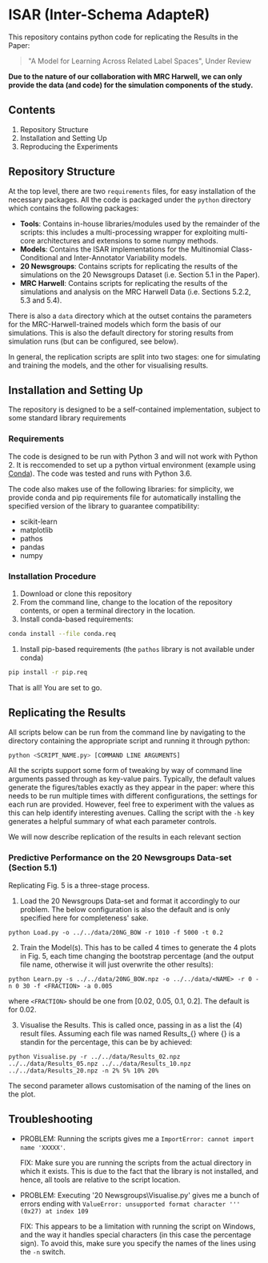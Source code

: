 # ISAR (Inter-Schema AdapteR)

This repository contains python code for replicating the Results in the Paper:
> "A Model for Learning Across Related Label Spaces", Under Review

**Due to the nature of our collaboration with MRC Harwell, we can only provide the data (and code) for the simulation components of the study.**

## Contents

1. Repository Structure
1. Installation and Setting Up
1. Reproducing the Experiments

## Repository Structure

At the top level, there are two `requirements` files, for easy installation of the necessary packages. All the code is packaged under the `python` directory which contains the following packages:
 * **Tools**: Contains in-house libraries/modules used by the remainder of the scripts: this includes a multi-processing wrapper for exploiting multi-core architectures and extensions to some numpy methods.
 * **Models**: Contains the ISAR implementations for the Multinomial Class-Conditional and Inter-Annotator Variability models.
 * **20 Newsgroups**: Contains scripts for replicating the results of the simulations on the 20 Newsgroups Dataset (i.e. Section 5.1 in the Paper).
 * **MRC Harwell**: Contains scripts for replicating the results of the simulations and analysis on the MRC Harwell Data (i.e. Sections 5.2.2, 5.3 and 5.4).

There is also a `data` directory which at the outset contains the parameters for the MRC-Harwell-trained models which form the basis of our simulations. This is also the default directory for storing results from simulation runs (but can be configured, see below).
 
In general, the replication scripts are split into two stages: one for simulating and training the models, and the other for visualising results.

## Installation and Setting Up

The repository is designed to be a self-contained implementation, subject to some standard library requirements

### Requirements

The code is designed to be run with Python 3 and will not work with Python 2. It is reccomended to set up a python virtual environment (example using [Conda](https://conda.io/en/latest/)). The code was tested and runs with Python 3.6.

The code also makes use of the following libraries: for simplicity, we provide conda and pip requirements file for automatically installing the specified version of the library to guarantee compatibility:
 * scikit-learn
 * matplotlib
 * pathos
 * pandas
 * numpy

### Installation Procedure

1. Download or clone this repository
1. From the command line, change to the location of the repository contents, or open a terminal directory in the location.
1. Install conda-based requirements:
  ```bash
  conda install --file conda.req
  ```
1. Install pip-based requirements (the `pathos` library is not available under conda)
  ```bash
  pip install -r pip.req
  ```

That is all! You are set to go.

## Replicating the Results

All scripts below can be run from the command line by navigating to the directory containing the appropriate script and running it through python:

```bash
python <SCRIPT_NAME.py> [COMMAND LINE ARGUMENTS]
```

All the scripts support some form of tweaking by way of command line arguments passed through as key-value pairs. Typically, the default values generate the figures/tables exactly as they appear in the paper: where this needs to be run multiple times with different configurations, the settings for each run are provided. However, feel free to experiment with the values as this can help identify interesting avenues. Calling the script with the `-h` key generates a helpful summary of what each parameter controls.

We will now describe replication of the results in each relevant section

### Predictive Performance on the 20 Newsgroups Data-set (Section 5.1)

Replicating Fig. 5 is a three-stage process.

1. Load the 20 Newsgroups Data-set and format it accordingly to our problem. The below configuration is also the default and is only specified here for completeness' sake.
```
python Load.py -o ../../data/20NG_BOW -r 1010 -f 5000 -t 0.2
```
2. Train the Model(s). This has to be called 4 times to generate the 4 plots in Fig. 5, each time changing the bootstrap percentage (and the output file name, otherwise it will just overwrite the other results):
```
python Learn.py -s ../../data/20NG_BOW.npz -o ../../data/<NAME> -r 0 -n 0 30 -f <FRACTION> -a 0.005
```
where `<FRACTION>` should be one from [0.02, 0.05, 0.1, 0.2]. The default is for 0.02.

3. Visualise the Results. This is called once, passing in as a list the (4) result files. Assuming each file was named Results_{} where {} is a standin for the percentage, this can be by achieved:
```
python Visualise.py -r ../../data/Results_02.npz ../../data/Results_05.npz ../../data/Results_10.npz ../../data/Results_20.npz -n 2% 5% 10% 20%
```
The second parameter allows customisation of the naming of the lines on the plot.

### 


## Troubleshooting

* PROBLEM: Running the scripts gives me a `ImportError: cannot import name 'XXXXX'`.

  FIX: Make sure you are running the scripts from the actual directory in which it exists. This is due to the fact that the library is not installed, and hence, all tools are relative to the script location.
  
* PROBLEM: Executing '20 Newsgroups\Visualise.py' gives me a bunch of errors ending with `ValueError: unsupported format character ''' (0x27) at index 109`

  FIX: This appears to be a limitation with running the script on Windows, and the way it handles special characters (in this case the percentage sign). To avoid this, make sure you specify the names of the lines using the `-n` switch.
  


